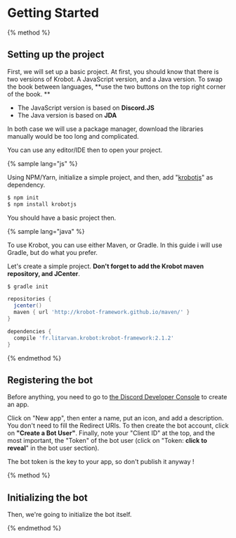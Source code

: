 # Getting Started

{% method %}  
  
## Setting up the project

First, we will set up a basic project. At first, you should know that there is two versions of Krobot. A JavaScript version, and a Java version. To swap the book between languages, **use the two buttons on the top right corner of the book.
**

 - The JavaScript version is based on **Discord.JS**
 - The Java version is based on **JDA**
 
In both case we will use a package manager, download the libraries manually would be too long and complicated.

You can use any editor/IDE then to open your project.

{% sample lang="js" %}

Using NPM/Yarn, initialize a simple project, and then, add "[krobotjs](https://www.npmjs.com/package/krobotjs "Krobot NPM package")" as dependency.

```bash
$ npm init
$ npm install krobotjs
```

You should have a basic project then.

{% sample lang="java" %}

To use Krobot, you can use either Maven, or Gradle. In this guide i will use Gradle, but do what you prefer.

Let's create a simple project.  **Don't forget to add the Krobot maven repository, and JCenter**.

```bash
$ gradle init
```
```groovy
repositories {
  jcenter()  
  maven { url 'http://krobot-framework.github.io/maven/' }
}

dependencies {
  compile 'fr.litarvan.krobot:krobot-framework:2.1.2'
}
```

{% endmethod %}

## Registering the bot

Before anything, you need to go to [the Discord Developer Console](https://discordapp.com/developers/applications/me "Discord developer apps") to create an app.

Click on "New app", then enter a name, put an icon, and add a description. You don't need to fill the Redirect URIs. To then create the bot account, click on **"Create a Bot User"**. Finally, note your "Client ID" at the top, and the most important, the "Token" of the bot user (click on "Token: **click to reveal**" in the bot user section).

The bot token is the key to your app, so don't publish it anyway !

{% method %}

## Initializing the bot

Then, we're going to initialize the bot itself.

{% endmethod %}

